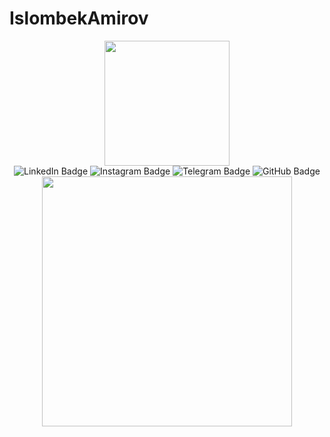 # IslombekAmirov
<div id="header" align="center">
  <img src="https://i.giphy.com/media/v1.Y2lkPTc5MGI3NjExMXRlYWY3cXdwampocng2azlwcXg5ZTgwM2J4ZHQ3MXhsZThha3VuaSZlcD12MV9pbnRlcm5hbF9naWZfYnlfaWQmY3Q9cw/hev8gFbbJKQehO4HkZ/giphy.gif" width="200"/>
</div>


<div id="badges" id="header" align="center">
 <img src="https://img.shields.io/badge/LinkedIn-blue?style=for-the-badge&logo=linkedin&logoColor=white" alt="LinkedIn Badge"/>
  <img src="https://img.shields.io/badge/Instagram-E4405F?style=for-the-badge&logo=instagram&logoColor=white" alt="Instagram Badge"/>
  <img src="https://img.shields.io/badge/Telegram-2CA5E0?style=for-the-badge&logo=telegram&logoColor=white" alt="Telegram Badge"/>
  <img src="https://img.shields.io/badge/GitHub-181717?style=for-the-badge&logo=github&logoColor=white" alt="GitHub Badge"/>
</div>

<div align="center">
  <img src="https://i.giphy.com/media/v1.Y2lkPTc5MGI3NjExcmNweHhxeGFrMmtlbWtjdnB1azZ3dm55NnowbHJpNGZpZ3Z6cGlxdyZlcD12MV9pbnRlcm5hbF9naWZfYnlfaWQmY3Q9Zw/3oKIPEqDGUULpEU0aQ/giphy.gif" width="400" height="400"/>
</div>
